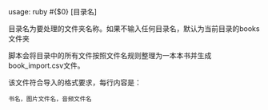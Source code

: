 usage: ruby #{$0} [目录名]

目录名为要处理的文件夹名称。如果不输入任何目录名，默认为当前目录的books文件夹

脚本会将目录中的所有文件按照文件名规则整理为一本本书并生成book_import.csv文件。

该文件符合导入的格式要求，每行内容是：

    书名，图片文件名，音频文件名


